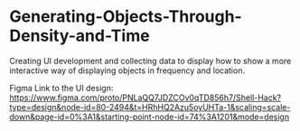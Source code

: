 # Generating-Objects-Through-Density-and-Time
Creating UI development and collecting data to display how to show a more interactive way of displaying objects in frequency and location. 

Figma Link to the UI design:
https://www.figma.com/proto/PNLaQQ7JDZCOv0qTD856h7/Shell-Hack?type=design&node-id=80-2494&t=HRhHQ2Azu5oyUHTa-1&scaling=scale-down&page-id=0%3A1&starting-point-node-id=74%3A1201&mode=design

